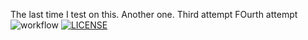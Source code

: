 The last time I test on this.
Another one.
Third attempt
FOurth attempt
![workflow](https://github.com/SwanPyaeKoKoMaung/sem/actions/workflows/main.yml/badge.svg)
[![LICENSE](https://img.shields.io/github/license/SwanPyaeKoKoMaung/sem.svg?style=flat-square)](https://github.com/SwanPyaeKoKoMaung/sem/blob/master/LICENSE)